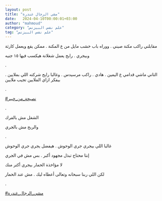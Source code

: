 ```yaml
---
layout: post
title: "مشي الرجال غندرة"
date:   2024-04-10T00:00:01+03:00
author: "mahmoud"
category: "علم نفس البيزنس"
tag: "علم نفس البيزنس"
---
```



مقابلني راكب مكنة صيني . ووراه باب خشب مايل من ع المكنة
. ممكن يقع ويعمل كارثة

وبيجري . رايح يعمل شغلانة هيكسب فيها ١٥ جنيه

.

التاني ماشي قدامي ع اليمين . هادي . راكب مرسيدس . وغالبا
رايح شركته اللي بملايين . بيفكر ازاي الملايين تجيب ملايين

.

[<u>\#نصيحة\_من\_خبير</u>](https://www.facebook.com/hashtag/%D9%86%D8%B5%D9%8A%D8%AD%D8%A9_%D9%85%D9%86_%D8%AE%D8%A8%D9%8A%D8%B1?__eep__=6&__cft__%5b0%5d=AZWyTeQ3NCqh9J0da_enPyQ4dd2oW8IdDtQv5enZ9LC6EXGIkeDgOzHxMvtjQRDnpABToKweq1KMzovJlQ5Bhn3Tmlcz4P-vhOdJRgbE6rYH36dpYwmBDtMnO6XCOVnErtHekFj_Otpm4ZEgNXygdLtV5KP_fHQwCGfECGHOH6sD4Q&__tn__=*NK-R)

.

الشغل مش بالفرك

والربح مش بالجري

.

غالبا اللي بيجري جري الوحوش . هيفضل يجري جري
الوحوش

إنتا محتاج تبذل مجهود أكبر . بس مش في الجري

لا مؤاخذة الحمار بيجري أكتر منك

لكن اللي ربنا سبحانه وتعالى أعطاه ليك . مش عند
الحمار

.

[<u>\#مشي\_الرجال\_غندرة</u>](https://www.facebook.com/hashtag/%D9%85%D8%B4%D9%8A_%D8%A7%D9%84%D8%B1%D8%AC%D8%A7%D9%84_%D8%BA%D9%86%D8%AF%D8%B1%D8%A9?__eep__=6&__cft__%5b0%5d=AZWyTeQ3NCqh9J0da_enPyQ4dd2oW8IdDtQv5enZ9LC6EXGIkeDgOzHxMvtjQRDnpABToKweq1KMzovJlQ5Bhn3Tmlcz4P-vhOdJRgbE6rYH36dpYwmBDtMnO6XCOVnErtHekFj_Otpm4ZEgNXygdLtV5KP_fHQwCGfECGHOH6sD4Q&__tn__=*NK-R)
